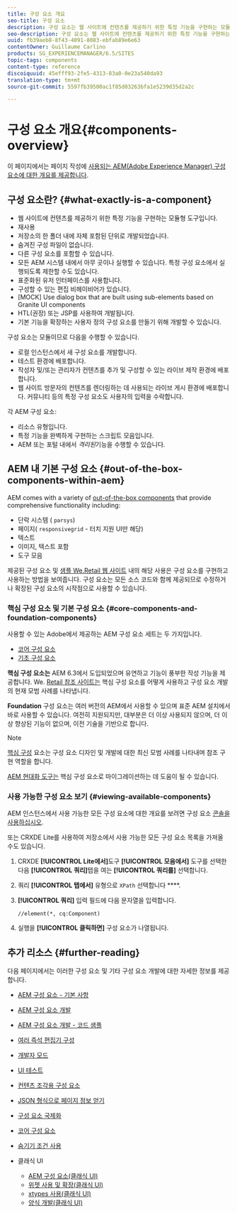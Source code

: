 ```yaml
---
title: 구성 요소 개요
seo-title: 구성 요소
description: 구성 요소는 웹 사이트에 컨텐츠를 제공하기 위한 특정 기능을 구현하는 모듈형 도구입니다
seo-description: 구성 요소는 웹 사이트에 컨텐츠를 제공하기 위한 특정 기능을 구현하는 모듈형 도구입니다
uuid: fb39aeb8-8f43-4091-8083-ebfab89e6e63
contentOwner: Guillaume Carlino
products: SG_EXPERIENCEMANAGER/6.5/SITES
topic-tags: components
content-type: reference
discoiquuid: 45efff93-2fe5-4313-83a0-0e23a540da93
translation-type: tm+mt
source-git-commit: 5597fb39500ac1f85d03263bfa1e5239d35d2a2c

---
```



# 구성 요소 개요{#components-overview}

이 페이지에서는 페이지 작성에 [사용되는 AEM(Adobe Experience Manager) 구성 요소에 대한 개요를 제공합니다](/help/sites-authoring/default-components-foundation.md).

## 구성 요소란? {#what-exactly-is-a-component}

* 웹 사이트에 컨텐츠를 제공하기 위한 특정 기능을 구현하는 모듈형 도구입니다.
* 재사용
* 저장소의 한 폴더 내에 자체 포함된 단위로 개발되었습니다.
* 숨겨진 구성 파일이 없습니다.
* 다른 구성 요소를 포함할 수 있습니다.
* 모든 AEM 시스템 내에서 아무 곳이나 실행할 수 있습니다. 특정 구성 요소에서 실행되도록 제한할 수도 있습니다.
* 표준화된 유저 인터페이스를 사용합니다.
* 구성할 수 있는 편집 비헤이비어가 있습니다.
* [MOCK] Use dialog box that are built using sub-elements based on Granite UI components
* HTL(권장) [](https://docs.adobe.com/content/help/en/experience-manager-htl/using/overview.html) 또는 JSP를 사용하여 개발됩니다.
* 기본 기능을 확장하는 사용자 정의 구성 요소를 만들기 위해 개발할 수 있습니다.

구성 요소는 모듈이므로 다음을 수행할 수 있습니다.

* 로컬 인스턴스에서 새 구성 요소를 개발합니다.
* 테스트 환경에 배포합니다.
* 작성자 및/또는 관리자가 컨텐츠를 추가 및 구성할 수 있는 라이브 제작 환경에 배포합니다.
* 웹 사이트 방문자의 컨텐츠를 렌더링하는 데 사용되는 라이브 게시 환경에 배포합니다. 커뮤니티 등의 특정 구성 요소도 사용자의 입력을 수락합니다.

각 AEM 구성 요소:

* 리소스 유형입니다.
* 특정 기능을 완벽하게 구현하는 스크립트 모음입니다.
* AEM 또는 포털 내에서 *격리된*&#x200B;기능을 수행할 수 있습니다.

## AEM 내 기본 구성 요소 {#out-of-the-box-components-within-aem}

AEM comes with a variety of [out-of-the-box components](/help/sites-authoring/default-components.md) that provide comprehensive functionality including:

* 단락 시스템 ( `parsys`)
* 페이지( `responsivegrid` - 터치 지원 UI만 해당)
* 텍스트
* 이미지, 텍스트 포함
* 도구 모음

제공된 구성 요소 및 [샘플 We.Retail 웹 사이트](/help/sites-developing/we-retail.md) 내의 해당 사용은 구성 요소를 구현하고 사용하는 방법을 보여줍니다. 구성 요소는 모든 소스 코드와 함께 제공되므로 수정하거나 확장된 구성 요소의 시작점으로 사용할 수 있습니다.

### 핵심 구성 요소 및 기본 구성 요소 {#core-components-and-foundation-components}

사용할 수 있는 Adobe에서 제공하는 AEM 구성 요소 세트는 두 가지입니다.

* [코어 구성 요소](https://docs.adobe.com/content/help/en/experience-manager-core-components/using/introduction.html)
* [기초 구성 요소](/help/sites-authoring/default-components-foundation.md)

**핵심 구성 요소는** AEM 6.3에서 도입되었으며 유연하고 기능이 풍부한 작성 기능을 제공합니다. We. [Retail 참조 사이트는](/help/sites-developing/we-retail.md) 핵심 구성 요소를 어떻게 사용하고 구성 요소 개발의 현재 모범 사례를 나타냅니다.

**Foundation** 구성 요소는 여러 버전의 AEM에서 사용할 수 있으며 표준 AEM 설치에서 바로 사용할 수 있습니다. 여전히 지원되지만, 대부분은 더 이상 사용되지 않으며, 더 이상 향상된 기능이 없으며, 이전 기술을 기반으로 합니다.

>[!NOTE]
>
>[핵심 구성](https://docs.adobe.com/content/help/en/experience-manager-core-components/using/introduction.html) 요소는 구성 요소 디자인 및 개발에 대한 최신 모범 사례를 나타내며 참조 구현 역할을 합니다.
>
>[AEM 현대화 도구는](modernization-tools.md) 핵심 구성 요소로 마이그레이션하는 데 도움이 될 수 있습니다.

### 사용 가능한 구성 요소 보기 {#viewing-available-components}

AEM 인스턴스에서 사용 가능한 모든 구성 요소에 대한 개요를 보려면 구성 요소 [콘솔을 사용하십시오](/help/sites-authoring/default-components-console.md).

또는 CRXDE Lite를 사용하여 저장소에서 사용 가능한 모든 구성 요소 목록을 가져올 수도 있습니다.

1. CRXDE **[!UICONTROL Lite에서]**&#x200B;도구 **[!UICONTROL 모음에서]** 도구를 선택한 다음 **[!UICONTROL 쿼리]**&#x200B;탭을 여는 **[!UICONTROL 쿼리를]** 선택합니다.

1. 쿼리 **[!UICONTROL 탭에서]** 유형으로 `XPath` 선택합니다 ****.

1. **[!UICONTROL 쿼리]** 입력 필드에 다음 문자열을 입력합니다.

   `//element(*, cq:Component)`

1. 실행을 **[!UICONTROL 클릭하면]** 구성 요소가 나열됩니다.

## 추가 리소스 {#further-reading}

다음 페이지에서는 이러한 구성 요소 및 기타 구성 요소 개발에 대한 자세한 정보를 제공합니다.

* [AEM 구성 요소 - 기본 사항](/help/sites-developing/components-basics.md)
* [AEM 구성 요소 개발](/help/sites-developing/developing-components.md)
* [AEM 구성 요소 개발 - 코드 샘플](/help/sites-developing/developing-components-samples.md)
* [여러 즉석 편집기 구성](/help/sites-developing/multiple-inplace-editors.md)
* [개발자 모드](/help/sites-developing/developer-mode.md)
* [UI 테스트](/help/sites-developing/hobbes.md)
* [컨텐츠 조각용 구성 요소](/help/sites-developing/components-content-fragments.md)
* [JSON 형식으로 페이지 정보 얻기](/help/sites-developing/pageinfo.md)
* [구성 요소 국제화](/help/sites-developing/i18n.md)
* [코어 구성 요소](https://docs.adobe.com/content/help/en/experience-manager-core-components/using/introduction.html)
* [숨기기 조건 사용](/help/sites-developing/hide-conditions.md)
* 클래식 UI

   * [AEM 구성 요소(클래식 UI)](/help/sites-developing/developing-components-classic.md)
   * [위젯 사용 및 확장(클래식 UI)](/help/sites-developing/widgets.md)
   * [xtypes 사용(클래식 UI)](/help/sites-developing/xtypes.md)
   * [양식 개발(클래식 UI)](/help/sites-developing/developing-forms.md)

